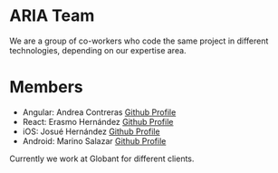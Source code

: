 # ARIA Team 

We are a group of co-workers who code the same project in different technologies, depending on our expertise area.

# Members

- Angular: Andrea Contreras [Github Profile](https://github.com/andrecontdi)
- React: Erasmo Hernández [Github Profile](https://github.com/erasmoh)
- iOS: Josué Hernández [Github Profile](#)
- Android: Marino Salazar [Github Profile](https://github.com/marinojs)

Currently we work at Globant for different clients.
